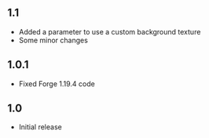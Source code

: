 ## 1.1
- Added a parameter to use a custom background texture
- Some minor changes

## 1.0.1
- Fixed Forge 1.19.4 code

## 1.0
- Initial release